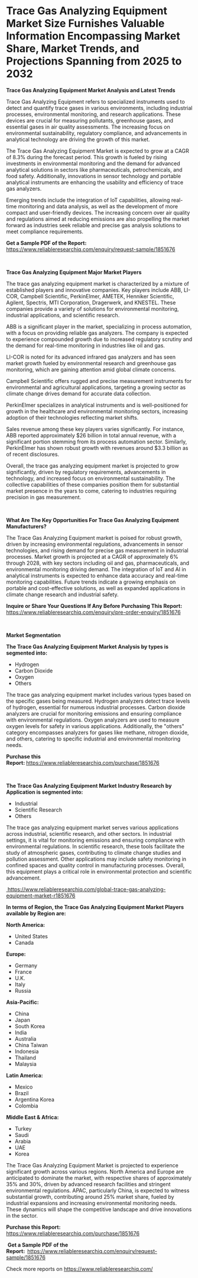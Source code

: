 <p><h1>Trace Gas Analyzing Equipment Market Size Furnishes Valuable Information Encompassing Market Share, Market Trends, and Projections Spanning from 2025 to 2032</h1></p><p><strong>Trace Gas Analyzing Equipment Market Analysis and Latest Trends</strong></p>
<p><p>Trace Gas Analyzing Equipment refers to specialized instruments used to detect and quantify trace gases in various environments, including industrial processes, environmental monitoring, and research applications. These devices are crucial for measuring pollutants, greenhouse gases, and essential gases in air quality assessments. The increasing focus on environmental sustainability, regulatory compliance, and advancements in analytical technology are driving the growth of this market.</p><p>The Trace Gas Analyzing Equipment Market is expected to grow at a CAGR of 8.3% during the forecast period. This growth is fueled by rising investments in environmental monitoring and the demand for advanced analytical solutions in sectors like pharmaceuticals, petrochemicals, and food safety. Additionally, innovations in sensor technology and portable analytical instruments are enhancing the usability and efficiency of trace gas analyzers. </p><p>Emerging trends include the integration of IoT capabilities, allowing real-time monitoring and data analysis, as well as the development of more compact and user-friendly devices. The increasing concern over air quality and regulations aimed at reducing emissions are also propelling the market forward as industries seek reliable and precise gas analysis solutions to meet compliance requirements.</p></p>
<p><strong>Get a Sample PDF of the Report:&nbsp;</strong> <a href="https://www.reliableresearchiq.com/enquiry/request-sample/1851676?utm_campaign=1877&utm_medium=2&utm_source=Github&utm_content=ia&utm_term=07012025&utm_id=trace-gas-analyzing-equipment">https://www.reliableresearchiq.com/enquiry/request-sample/1851676</a></p>
<p>&nbsp;</p>
<p><strong>Trace Gas Analyzing Equipment Major Market Players</strong></p>
<p><p>The trace gas analyzing equipment market is characterized by a mixture of established players and innovative companies. Key players include ABB, LI-COR, Campbell Scientific, PerkinElmer, AMETEK, Henniker Scientific, Agilent, Spectris, MTI Corporation, Dragerwerk, and KNESTEL. These companies provide a variety of solutions for environmental monitoring, industrial applications, and scientific research.</p><p>ABB is a significant player in the market, specializing in process automation, with a focus on providing reliable gas analyzers. The company is expected to experience compounded growth due to increased regulatory scrutiny and the demand for real-time monitoring in industries like oil and gas.</p><p>LI-COR is noted for its advanced infrared gas analyzers and has seen market growth fueled by environmental research and greenhouse gas monitoring, which are gaining attention amid global climate concerns. </p><p>Campbell Scientific offers rugged and precise measurement instruments for environmental and agricultural applications, targeting a growing sector as climate change drives demand for accurate data collection.</p><p>PerkinElmer specializes in analytical instruments and is well-positioned for growth in the healthcare and environmental monitoring sectors, increasing adoption of their technologies reflecting market shifts. </p><p>Sales revenue among these key players varies significantly. For instance, ABB reported approximately $26 billion in total annual revenue, with a significant portion stemming from its process automation sector. Similarly, PerkinElmer has shown robust growth with revenues around $3.3 billion as of recent disclosures.</p><p>Overall, the trace gas analyzing equipment market is projected to grow significantly, driven by regulatory requirements, advancements in technology, and increased focus on environmental sustainability. The collective capabilities of these companies position them for substantial market presence in the years to come, catering to industries requiring precision in gas measurement.</p></p>
<p>&nbsp;</p>
<p><strong>What Are The Key Opportunities For Trace Gas Analyzing Equipment Manufacturers?</strong></p>
<p><p>The Trace Gas Analyzing Equipment market is poised for robust growth, driven by increasing environmental regulations, advancements in sensor technologies, and rising demand for precise gas measurement in industrial processes. Market growth is projected at a CAGR of approximately 6% through 2028, with key sectors including oil and gas, pharmaceuticals, and environmental monitoring driving demand. The integration of IoT and AI in analytical instruments is expected to enhance data accuracy and real-time monitoring capabilities. Future trends indicate a growing emphasis on portable and cost-effective solutions, as well as expanded applications in climate change research and industrial safety.</p></p>
<p><strong>Inquire or Share Your Questions If Any Before Purchasing This Report:</strong> <a href="https://www.reliableresearchiq.com/enquiry/pre-order-enquiry/1851676?utm_campaign=1877&utm_medium=2&utm_source=Github&utm_content=ia&utm_term=07012025&utm_id=trace-gas-analyzing-equipment">https://www.reliableresearchiq.com/enquiry/pre-order-enquiry/1851676</a></p>
<p>&nbsp;</p>
<p><strong>Market Segmentation</strong></p>
<p><strong>The Trace Gas Analyzing Equipment Market Analysis by types is segmented into:</strong></p>
<p><ul><li>Hydrogen</li><li>Carbon Dioxide</li><li>Oxygen</li><li>Others</li></ul></p>
<p><p>The trace gas analyzing equipment market includes various types based on the specific gases being measured. Hydrogen analyzers detect trace levels of hydrogen, essential for numerous industrial processes. Carbon dioxide analyzers are crucial for monitoring emissions and ensuring compliance with environmental regulations. Oxygen analyzers are used to measure oxygen levels for safety in various applications. Additionally, the "others" category encompasses analyzers for gases like methane, nitrogen dioxide, and others, catering to specific industrial and environmental monitoring needs.</p></p>
<p><strong>Purchase this Report:&nbsp;</strong><a href="https://www.reliableresearchiq.com/purchase/1851676?utm_campaign=1877&utm_medium=2&utm_source=Github&utm_content=ia&utm_term=07012025&utm_id=trace-gas-analyzing-equipment">https://www.reliableresearchiq.com/purchase/1851676</a></p>
<p>&nbsp;</p>
<p><strong>The Trace Gas Analyzing Equipment Market Industry Research by Application is segmented into:</strong></p>
<p><ul><li>Industrial</li><li>Scientific Research</li><li>Others</li></ul></p>
<p><p>The trace gas analyzing equipment market serves various applications across industrial, scientific research, and other sectors. In industrial settings, it is vital for monitoring emissions and ensuring compliance with environmental regulations. In scientific research, these tools facilitate the study of atmospheric gases, contributing to climate change studies and pollution assessment. Other applications may include safety monitoring in confined spaces and quality control in manufacturing processes. Overall, this equipment plays a critical role in environmental protection and scientific advancement.</p></p>
<p><a href="https://www.reliableresearchiq.com/global-trace-gas-analyzing-equipment-market-r1851676?utm_campaign=1877&utm_medium=2&utm_source=Github&utm_content=ia&utm_term=07012025&utm_id=trace-gas-analyzing-equipment">&nbsp;https://www.reliableresearchiq.com/global-trace-gas-analyzing-equipment-market-r1851676</a></p>
<p><strong>In terms of Region, the Trace Gas Analyzing Equipment Market Players available by Region are:</strong></p>
<p>
    <p> <strong> North America: </strong>
        <ul>
            <li>United States</li>
            <li>Canada</li>
        </ul>
        </p> 
    <p> <strong> Europe: </strong>
        <ul>
            <li>Germany</li>
            <li>France</li>
            <li>U.K.</li>
            <li>Italy</li>
            <li>Russia</li>
        </ul>
        </p> 
    <p> <strong> Asia-Pacific: </strong>
        <ul>
            <li>China</li>
            <li>Japan</li>
            <li>South Korea</li>
            <li>India</li>
            <li>Australia</li>
            <li>China Taiwan</li>
            <li>Indonesia</li>
            <li>Thailand</li>
            <li>Malaysia</li>
        </ul>
        </p> 
    <p> <strong> Latin America: </strong>
        <ul>
            <li>Mexico</li>
            <li>Brazil</li>
            <li>Argentina Korea</li>
            <li>Colombia</li>
        </ul>
        </p> 
    <p> <strong> Middle East & Africa: </strong>
        <ul>
            <li>Turkey</li>
            <li>Saudi</li>
            <li>Arabia</li>
            <li>UAE</li>
            <li>Korea</li>
        </ul>
    </p>
    </p>
<p><p>The Trace Gas Analyzing Equipment Market is projected to experience significant growth across various regions. North America and Europe are anticipated to dominate the market, with respective shares of approximately 35% and 30%, driven by advanced research facilities and stringent environmental regulations. APAC, particularly China, is expected to witness substantial growth, contributing around 25% market share, fueled by industrial expansions and increasing environmental monitoring needs. These dynamics will shape the competitive landscape and drive innovations in the sector.</p></p>
<p><strong>Purchase this Report: </strong><a href="https://www.reliableresearchiq.com/purchase/1851676?utm_campaign=1877&utm_medium=2&utm_source=Github&utm_content=ia&utm_term=07012025&utm_id=trace-gas-analyzing-equipment">https://www.reliableresearchiq.com/purchase/1851676</a></p>
<p>&nbsp;<strong>Get a Sample PDF of the Report:&nbsp;&nbsp;</strong><a href="https://www.reliableresearchiq.com/enquiry/request-sample/1851676?utm_campaign=1877&utm_medium=2&utm_source=Github&utm_content=ia&utm_term=07012025&utm_id=trace-gas-analyzing-equipment">https://www.reliableresearchiq.com/enquiry/request-sample/1851676</a></p>
<p><strong></strong></p>
<p>Check more reports on <a href="https://www.reliableresearchiq.com/?utm_campaign=1877&utm_medium=2&utm_source=Github&utm_content=ia&utm_term=07012025&utm_id=trace-gas-analyzing-equipment">https://www.reliableresearchiq.com/</a></p>